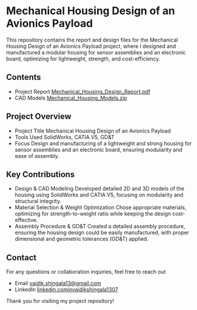 # Mechanical Housing Design of an Avionics Payload

This repository contains the report and design files for the Mechanical Housing Design of an Avionics Payload project, where I designed and manufactured a modular housing for sensor assemblies and an electronic board, optimizing for lightweight, strength, and cost-efficiency.

## Contents

- Project Report [Mechanical_Housing_Design_Report.pdf](.Mechanical_Housing_Design_Report.pdf)
- CAD Models [Mechanical_Housing_Models.zip](.Mechanical_Housing_Models.zip)

## Project Overview

- Project Title Mechanical Housing Design of an Avionics Payload
- Tools Used SolidWorks, CATIA V5, GD&T
- Focus Design and manufacturing of a lightweight and strong housing for sensor assemblies and an electronic board, ensuring modularity and ease of assembly.

## Key Contributions

- Design & CAD Modeling Developed detailed 2D and 3D models of the housing using SolidWorks and CATIA V5, focusing on modularity and structural integrity.
- Material Selection & Weight Optimization Chose appropriate materials, optimizing for strength-to-weight ratio while keeping the design cost-effective.
- Assembly Procedure & GD&T Created a detailed assembly procedure, ensuring the housing design could be easily manufactured, with proper dimensional and geometric tolerances (GD&T) applied.

## Contact

For any questions or collaboration inquiries, feel free to reach out

- Email [vaidik.shingala13@gmail.com](mailtovaidik.shingala13@gmail.com)
- LinkedIn [linkedin.cominvaidikshingala1307](httpslinkedin.cominvaidikshingala1307)

Thank you for visiting my project repository!
